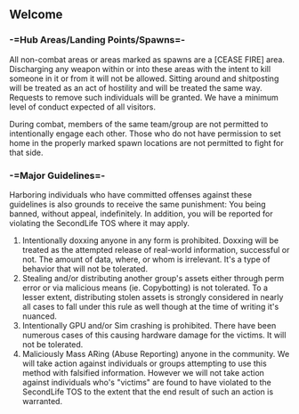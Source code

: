 ## Welcome
### -=Hub Areas/Landing Points/Spawns=-
All non-combat areas or areas marked as spawns are a [CEASE FIRE] area. Discharging any weapon within or into these areas with the intent to kill someone in it or from it will not be allowed.
Sitting around and shitposting will be treated as an act of hostility and will be treated the same way. Requests to remove such individuals will be granted. We have a minimum level of conduct expected of all visitors.

During combat, members of the same team/group are not permitted to intentionally engage each other. Those who do not have permission to set home in the properly marked spawn locations are not permitted to fight for that side.

### -=Major Guidelines=-
Harboring individuals who have committed offenses against these guidelines is also grounds to receive the same punishment: You being banned, without appeal, indefinitely. In addition, you will be reported for violating the SecondLife TOS where it may apply.

1. Intentionally doxxing anyone in any form is prohibited. Doxxing will be treated as the attempted release of real-world information, successful or not. The amount of data, where, or whom is irrelevant. It's a type of behavior that will not be tolerated.
2. Stealing and/or distributing another group's assets either through perm error or via malicious means (ie. Copybotting) is not tolerated. To a lesser extent, distributing stolen assets is strongly considered in nearly all cases to fall under this rule as well though at the time of writing it's nuanced.
3. Intentionally GPU and/or Sim crashing is prohibited. There have been numerous cases of this causing hardware damage for the victims. It will not be tolerated.
4. Maliciously Mass ARing (Abuse Reporting) anyone in the community. We will take action against individuals or groups attempting to use this method with falsified information. However we will not take action against individuals who's "victims" are found to have violated to the SecondLife TOS to the extent that the end result of such an action is warranted.
